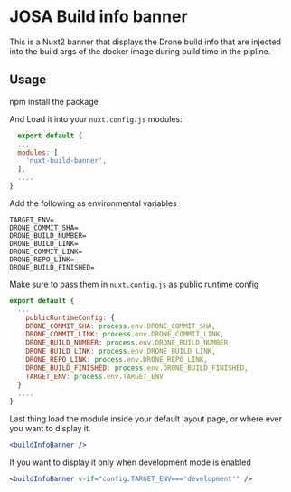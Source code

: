 # JOSA Build info banner

This is a Nuxt2 banner that displays the Drone build info that are injected into the build args of the docker image during build time in the pipline.

## Usage

npm install the package

And Load it into your `nuxt.config.js` modules:

```js
  export default {
  ...
  modules: [
    'nuxt-build-banner',
  ],
  ....
}
```

Add the following as environmental variables

```env
TARGET_ENV=
DRONE_COMMIT_SHA=
DRONE_BUILD_NUMBER=
DRONE_BUILD_LINK=
DRONE_COMMIT_LINK=
DRONE_REPO_LINK=
DRONE_BUILD_FINISHED=
```

Make sure to pass them in `nuxt.config.js` as public runtime config

```js
export default {
  ...
    publicRuntimeConfig: {
    DRONE_COMMIT_SHA: process.env.DRONE_COMMIT_SHA,
    DRONE_COMMIT_LINK: process.env.DRONE_COMMIT_LINK,
    DRONE_BUILD_NUMBER: process.env.DRONE_BUILD_NUMBER,
    DRONE_BUILD_LINK: process.env.DRONE_BUILD_LINK,
    DRONE_REPO_LINK: process.env.DRONE_REPO_LINK,
    DRONE_BUILD_FINISHED: process.env.DRONE_BUILD_FINISHED,
    TARGET_ENV: process.env.TARGET_ENV
  }
  ....
}
```

Last thing load the module inside your default layout page, or where ever you want to display it.

```jsx
<buildInfoBanner />
```

If you want to display it only when development mode is enabled

```jsx
<buildInfoBanner v-if="config.TARGET_ENV==='development'" />
```
